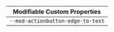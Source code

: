 | Modifiable Custom Properties      |
| --------------------------------- |
| `--mod-actionbutton-edge-to-text` |

